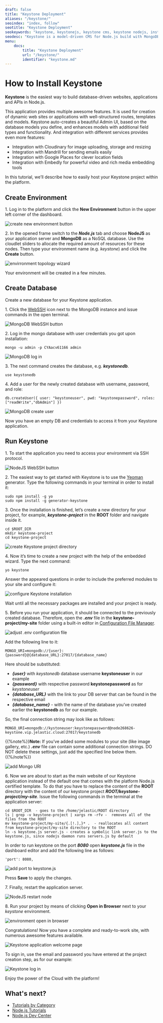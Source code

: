 ```yaml
---
draft: false
title: "Keystone Deployment"
aliases: "/keystone/"
seoindex: "index, follow"
seotitle: "Keystone Deployment"
seokeywords: "keystone, keystonejs, keystone cms, keystone nodejs, install keystone, keystone deployment, keystone hosting, keystone paas, keystone tutorial, keystone guide"
seodesc: "Keystone is a model-driven CMS for Node.js build with MongoDB. Follow this guide to easily deploy your own Keystone instance at the platform."
menu:
    docs:
        title: "Keystone Deployment"
        url: "/keystone/"
        identifier: "keystone.md"
---
```


# How to Install Keystone

**Keystone** is the easiest way to build database-driven websites, applications and APIs in Node.js.

This application provides multiple awesome features. It is used for creation of dynamic web sites or applications with well-structured routes, templates and models. Keystone auto-creates a beautiful Admin UI, based on the database models you define, and enhances models with additional field types and functionality. And integration with different services provides even more features:

- Integration with Cloudinary for image uploading, storage and resizing
- Integration with Mandrill for sending emails easily
- Integration with Google Places for clever location fields
- Integration with Embedly for powerful video and rich media embedding tools

In this tutorial, we’ll describe how to easily host your Keystone project within the platform.


## Create Environment

1\. Log in to the platform and click the **New Environment** button in the upper left corner of the dashboard.

![create new environment button](01-create-new-environment-button.png)

2\. In the opened frame switch to the ***Node.js*** tab and choose **NodeJS** as your application server and **MongoDB** as a NoSQL database. Use the cloudlet sliders to allocate the required amount of resources for these nodes. Then type your environment name (e.g. *keystone*) and click the **Create** button.

![envirronment topology wizard](02-envirronment-topology-wizard.png)

Your environment will be created in a few minutes.


## Create Database

Create a new database for your Keystone application.

1\. Click the [WebSSH](/web-ssh-client/) icon next to the MongoDB instance and issue commands in the open terminal.

![MongoDB WebSSH button](03-mongodb-webssh-button.png)

2\. Log in the mongo database with user credentials you got upon installation:

```
mongo -u admin -p CYAacv61166 admin
```

![MongoDB log in](04-mongodb-log-in.png)

3\. The next command creates the database, e.g. ***keystonedb***.

```
use keystonedb
```

4\. Add a user for the newly created database with username, password, and role:

```
db.createUser({ user: "keystoneuser", pwd: "keystonepassword", roles: ["readWrite","dbAdmin"] })
```

![MongoDB create user](05-mongodb-create-user.png)

Now you have an empty DB and credentials to access it from your Keystone application.


## Run Keystone

1\. To start the application you need to access your environment via SSH protocol.

![NodeJS WebSSH button](06-nodejs-webssh-button.png)

2\. The easiest way to get started with Keystone is to use the [Yeoman](https://yeoman.io/learning/index.html) generator. Type the following commands in your terminal in order to install it:

```
sudo npm install -g yo
sudo npm install -g generator-keystone
```

3\. Once the installation is finished, let’s create a new directory for your project, for example, ***keystone-project*** in the **ROOT** folder and navigate inside it.

```
cd $ROOT_DIR
mkdir keystone-project
cd keystone-project
```

![create Keystone project directory](07-create-keystone-project-directory.png)

4\. Now it’s time to create a new project with the help of the embedded wizard. Type the next command:

```
yo keystone
```

Answer the appeared questions in order to include the preferred modules to your site and configure it:

![configure Keystone installation](08-configure-keystone-installation.png)

Wait until all the necessary packages are installed and your project is ready.

5\. Before you run your application, it should be connected to the previously created database. Therefore, open the ***.env*** file in the **keystone-project/my-site** folder using a built-in editor in [Configuration File Manager](/configuration-file-manager/).

![adjust .env configuration file](09-adjust-env-configuration-file.png)

Add the following line to it:

```
MONGO_URI=mongodb://{user}:{password}@{database_URL}:27017/{database_name}
```

Here should be substituted:

- ***{user}*** with *keystonedb* database username **keystoneuser** in our example
- ***{password}*** with respective password **keystonepassword** as for *keystoneuser*
- ***{database_URL}*** with the link to your DB server that can be found in the respective email
- ***{database_name}*** - with the name of the database you’ve created earlier the **keystonedb** as for our example.

So, the final connection string may look like as follows:

```
MONGO_URI=mongodb://kystoneuser:keystonepassword@node268626-keystone.vip.jelastic.cloud:27017/keystonedb
```

{{%note%}}**Note:** If you’ve added some modules to your site (like image gallery, etc.) ***.env*** file can contain some additional connection strings. DO NOT delete these settings, just add the specified line below them.{{%/note%}}

![add Mongo URI](10-add-mongo-uri.png)

6\. Now we are about to start as the main website of our Keystone application instead of the default one that comes with the platform Node.js certified template. To do that you have to replace the content of the **ROOT** directory with the content of our keystone project ***ROOT/keystone-project/my-site***. Issue the following commands in the terminal at the application server:

```
cd $ROOT_DIR  - goes to the /home/jelastic/ROOT directory
ls | grep -v keystone-project | xargs rm -rfv -  removes all of the files from the ROOT
mv keystone-project/my-site/{.[!.],}* .  - reallocates all content from keystone-project/my-site directory to the ROOT
ln -s keystone.js server.js - creates a symbolic link server.js to the keystone.js, since nodejs daemon runs servers.js by default
```

In order to run keystone on the port ***8080*** open ***keystone.js*** file in the dashboard editor and add the following line as follows:

```
'port': 8080,
```

![add port to keystone.js](11-add-port-to-keystonejs.png)

Press **Save** to apply the changes.

7\. Finally, restart the application server.

![NodeJS restart node](12-nodejs-restart-node.png)

8\. Run your project by means of clicking **Open in Browser** next to your *keystone* environment.

![environment open in browser](13-environment-open-in-browser.png)

Congratulations! Now you have a complete and ready-to-work site, with numerous awesome features available.

![Keystone application welcome page](14-keystone-application-welcome-page.png)

To sign in, use the email and password you have entered at the project creation step, as for our example:

![Keystone log in](15-keystone-log-in.png)

Enjoy the power of the Cloud with the platform!


## What's next?

* [Tutorials by Category](/tutorials-by-category/)
* [Node.js Tutorials](/nodejs-tutorials/)
* [Node.js Dev Center](/nodejs-center/)